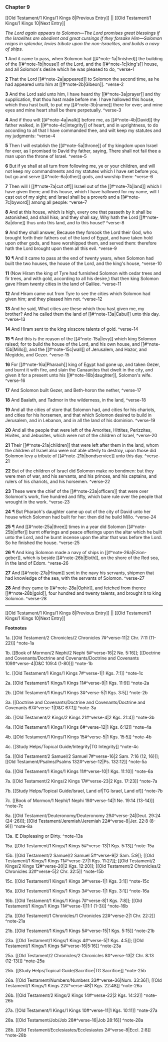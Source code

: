 ### Chapter 9

[[Old Testament/1 Kings/1 Kings 8|Previous Entry]]  ||  [[Old Testament/1 Kings/1 Kings 10|Next Entry]]

*The Lord again appears to Solomon—The Lord promises great blessings if the Israelites are obedient and great cursings if they forsake Him—Solomon reigns in splendor, levies tribute upon the non-Israelites, and builds a navy of ships.*

**1**  And it came to pass, when Solomon had [[#^note-1a|finished]] the building of the [[#^note-1b|house]] of the Lord, and the [[#^note-1c|king's]] house, and all Solomon's desire which he was pleased to do, ^verse-1

**2**  That the Lord [[#^note-2a|appeared]] to Solomon the second time, as he had appeared unto him at [[#^note-2b|Gibeon]]. ^verse-2

**3**  And the Lord said unto him, I have heard thy [[#^note-3a|prayer]] and thy supplication, that thou hast made before me: I have hallowed this house, which thou hast built, to put my [[#^note-3b|name]] there for ever; and mine eyes and mine heart shall be there perpetually. ^verse-3

**4**  And if thou wilt [[#^note-4a|walk]] before me, as [[#^note-4b|David]] thy father walked, in [[#^note-4c|integrity]] of heart, and in uprightness, to do according to all that I have commanded thee, and wilt keep my statutes and my judgments: ^verse-4

**5**  Then I will establish the [[#^note-5a|throne]] of thy kingdom upon Israel for ever, as I promised to David thy father, saying, There shall not fail thee a man upon the throne of Israel. ^verse-5

**6**  But if ye shall at all turn from following me, ye or your children, and will not keep my commandments and my statutes which I have set before you, but go and serve [[#^note-6a|other]] gods, and worship them: ^verse-6

**7**  Then will I [[#^note-7a|cut off]] Israel out of the [[#^note-7b|land]] which I have given them; and this house, which I have hallowed for my name, will I cast out of my sight; and Israel shall be a proverb and a [[#^note-7c|byword]] among all people: ^verse-7

**8**  And at this house, which is high, every one that passeth by it shall be astonished, and shall hiss; and they shall say, Why hath the Lord [[#^note-8a|done]] thus unto this land, and to this house? ^verse-8

**9**  And they shall answer, Because they forsook the Lord their God, who brought forth their fathers out of the land of Egypt, and have taken hold upon other gods, and have worshipped them, and served them: therefore hath the Lord brought upon them all this evil. ^verse-9

**10**  ¶ And it came to pass at the end of twenty years, when Solomon had built the two houses, the house of the Lord, and the king's house, ^verse-10

**11**  (Now Hiram the king of Tyre had furnished Solomon with cedar trees and fir trees, and with gold, according to all his desire,) that then king Solomon gave Hiram twenty cities in the land of Galilee. ^verse-11

**12**  And Hiram came out from Tyre to see the cities which Solomon had given him; and they pleased him not. ^verse-12

**13**  And he said, What cities are these which thou hast given me, my brother? And he called them the land of [[#^note-13a|Cabul]] unto this day. ^verse-13

**14**  And Hiram sent to the king sixscore talents of gold. ^verse-14

**15**  ¶ And this is the reason of the [[#^note-15a|levy]] which king Solomon raised; for to build the house of the Lord, and his own house, and [[#^note-15b|Millo]], and the [[#^note-15c|wall]] of Jerusalem, and Hazor, and Megiddo, and Gezer. ^verse-15

**16**  For [[#^note-16a|Pharaoh]] king of Egypt had gone up, and taken Gezer, and burnt it with fire, and slain the Canaanites that dwelt in the city, and given it for a present unto his [[#^note-16b|daughter]], Solomon's wife. ^verse-16

**17**  And Solomon built Gezer, and Beth-horon the nether, ^verse-17

**18**  And Baalath, and Tadmor in the wilderness, in the land, ^verse-18

**19**  And all the cities of store that Solomon had, and cities for his chariots, and cities for his horsemen, and that which Solomon desired to build in Jerusalem, and in Lebanon, and in all the land of his dominion. ^verse-19

**20**  And all the people that were left of the Amorites, Hittites, Perizzites, Hivites, and Jebusites, which were not of the children of Israel, ^verse-20

**21**  Their [[#^note-21a|children]] that were left after them in the land, whom the children of Israel also were not able utterly to destroy, upon those did Solomon levy a tribute of [[#^note-21b|bondservice]] unto this day. ^verse-21

**22**  But of the children of Israel did Solomon make no bondmen: but they were men of war, and his servants, and his princes, and his captains, and rulers of his chariots, and his horsemen. ^verse-22

**23**  These were the chief of the [[#^note-23a|officers]] that were over Solomon's work, five hundred and fifty, which bare rule over the people that wrought in the work. ^verse-23

**24**  ¶ But Pharaoh's daughter came up out of the city of David unto her house which Solomon had built for her: then did he build Millo. ^verse-24

**25**  ¶ And [[#^note-25a|three]] times in a year did Solomon [[#^note-25b|offer]] burnt offerings and peace offerings upon the altar which he built unto the Lord, and he burnt incense upon the altar that was before the Lord. So he finished the house. ^verse-25

**26**  ¶ And king Solomon made a navy of ships in [[#^note-26a|Ezion-geber]], which is beside [[#^note-26b|Eloth]], on the shore of the Red sea, in the land of Edom. ^verse-26

**27**  And [[#^note-27a|Hiram]] sent in the navy his servants, shipmen that had knowledge of the sea, with the servants of Solomon. ^verse-27

**28**  And they came to [[#^note-28a|Ophir]], and fetched from thence [[#^note-28b|gold]], four hundred and twenty talents, and brought it to king Solomon. ^verse-28


---
[[Old Testament/1 Kings/1 Kings 8|Previous Entry]]  ||  [[Old Testament/1 Kings/1 Kings 10|Next Entry]]


**Footnotes**


1a. [[Old Testament/2 Chronicles/2 Chronicles 7#^verse-11|2 Chr. 7:11 (11-22)]] ^note-1a

1b. [[Book of Mormon/2 Nephi/2 Nephi 5#^verse-16|2 Ne. 5:16]]; [[Doctrine and Covenants/Doctrine and Covenants/Doctrine and Covenants 109#^verse-4|D&C 109:4 (1-80)]] ^note-1b

1c. [[Old Testament/1 Kings/1 Kings 7#^verse-1|1 Kgs. 7:1]] ^note-1c

2a. [[Old Testament/1 Kings/1 Kings 11#^verse-9|1 Kgs. 11:9]] ^note-2a

2b. [[Old Testament/1 Kings/1 Kings 3#^verse-5|1 Kgs. 3:5]] ^note-2b

3a. [[Doctrine and Covenants/Doctrine and Covenants/Doctrine and Covenants 67#^verse-1|D&C 67:1]] ^note-3a

3b. [[Old Testament/2 Kings/2 Kings 21#^verse-4|2 Kgs. 21:4]] ^note-3b

4a. [[Old Testament/1 Kings/1 Kings 6#^verse-12|1 Kgs. 6:12]] ^note-4a

4b. [[Old Testament/1 Kings/1 Kings 15#^verse-5|1 Kgs. 15:5]] ^note-4b

4c. [[Study Helps/Topical Guide/Integrity|TG Integrity]] ^note-4c

5a. [[Old Testament/2 Samuel/2 Samuel 7#^verse-16|2 Sam. 7:16 (12, 16)]]; [[Old Testament/Psalms/Psalms 132#^verse-12|Ps. 132:12]] ^note-5a

6a. [[Old Testament/1 Kings/1 Kings 11#^verse-10|1 Kgs. 11:10]] ^note-6a

7a. [[Old Testament/2 Kings/2 Kings 17#^verse-23|2 Kgs. 17:23]] ^note-7a

7b. [[Study Helps/Topical Guide/Israel, Land of|TG Israel, Land of]] ^note-7b

7c. [[Book of Mormon/1 Nephi/1 Nephi 19#^verse-14|1 Ne. 19:14 (13-14)]] ^note-7c

8a. [[Old Testament/Deuteronomy/Deuteronomy 29#^verse-24|Deut. 29:24 (24-26)]]; [[Old Testament/Jeremiah/Jeremiah 22#^verse-8|Jer. 22:8 (8-9)]] ^note-8a

13a. IE Displeasing or Dirty. ^note-13a

15a. [[Old Testament/1 Kings/1 Kings 5#^verse-13|1 Kgs. 5:13]] ^note-15a

15b. [[Old Testament/2 Samuel/2 Samuel 5#^verse-9|2 Sam. 5:9]]; [[Old Testament/1 Kings/1 Kings 11#^verse-27|1 Kgs. 11:27]]; [[Old Testament/2 Kings/2 Kings 12#^verse-20|2 Kgs. 12:20]]; [[Old Testament/2 Chronicles/2 Chronicles 32#^verse-5|2 Chr. 32:5]] ^note-15b

15c. [[Old Testament/1 Kings/1 Kings 3#^verse-1|1 Kgs. 3:1]] ^note-15c

16a. [[Old Testament/1 Kings/1 Kings 3#^verse-1|1 Kgs. 3:1]] ^note-16a

16b. [[Old Testament/1 Kings/1 Kings 7#^verse-8|1 Kgs. 7:8]]; [[Old Testament/1 Kings/1 Kings 11#^verse-1|11:1 (1-3)]] ^note-16b

21a. [[Old Testament/1 Chronicles/1 Chronicles 22#^verse-2|1 Chr. 22:2]] ^note-21a

21b. [[Old Testament/1 Kings/1 Kings 5#^verse-15|1 Kgs. 5:15]] ^note-21b

23a. [[Old Testament/1 Kings/1 Kings 4#^verse-5|1 Kgs. 4:5]]; [[Old Testament/1 Kings/1 Kings 5#^verse-16|5:16]] ^note-23a

25a. [[Old Testament/2 Chronicles/2 Chronicles 8#^verse-13|2 Chr. 8:13 (12-13)]] ^note-25a

25b. [[Study Helps/Topical Guide/Sacrifice|TG Sacrifice]] ^note-25b

26a. [[Old Testament/Numbers/Numbers 33#^verse-36|Num. 33:36]]; [[Old Testament/1 Kings/1 Kings 22#^verse-48|1 Kgs. 22:48]] ^note-26a

26b. [[Old Testament/2 Kings/2 Kings 14#^verse-22|2 Kgs. 14:22]] ^note-26b

27a. [[Old Testament/1 Kings/1 Kings 10#^verse-11|1 Kgs. 10:11]] ^note-27a

28a. [[Old Testament/Job/Job 28#^verse-16|Job 28:16]] ^note-28a

28b. [[Old Testament/Ecclesiastes/Ecclesiastes 2#^verse-8|Eccl. 2:8]] ^note-28b